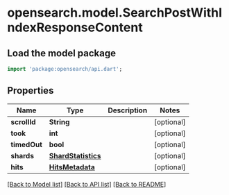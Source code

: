 # opensearch.model.SearchPostWithIndexResponseContent

## Load the model package
```dart
import 'package:opensearch/api.dart';
```

## Properties
Name | Type | Description | Notes
------------ | ------------- | ------------- | -------------
**scrollId** | **String** |  | [optional] 
**took** | **int** |  | [optional] 
**timedOut** | **bool** |  | [optional] 
**shards** | [**ShardStatistics**](ShardStatistics.md) |  | [optional] 
**hits** | [**HitsMetadata**](HitsMetadata.md) |  | [optional] 

[[Back to Model list]](../README.md#documentation-for-models) [[Back to API list]](../README.md#documentation-for-api-endpoints) [[Back to README]](../README.md)


